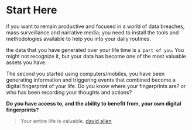 # Start Here

if you want to remain productive and focused in a world of data breaches, mass surveillance and narrative media;  you need to install the tools and methodologies available to help you into your daily routines.

the data that you have generated over your life time is `a part of you`.  You might not recognize it, but your data has become one of the most valuable assets you have.

The second you started using computers/mobiles, you have been generating information and triggering events that combined become a digital fingerprint of your life.  Do you know where your fingerprints are?  or who has been recording your thoughts and actions?

__Do you have access to, and the ability to benefit from, your own digital fingerprints?__

> Your entire life is valuable.
> [david allen](https://gettingthingsdone.com/)

